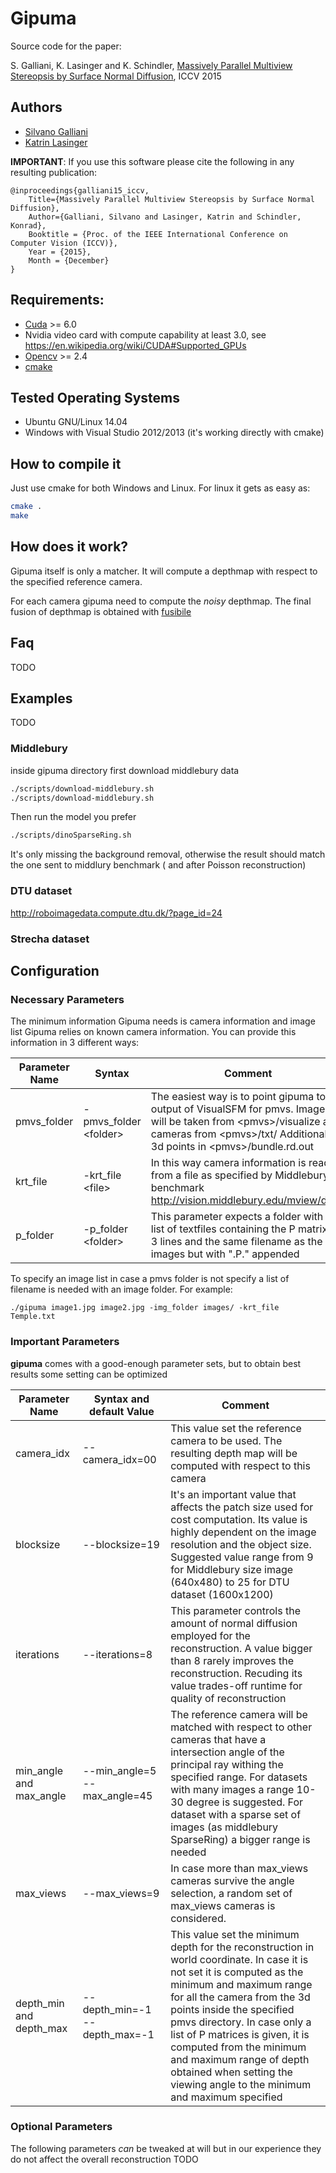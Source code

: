 # Gipuma


Source code for the paper:

S. Galliani, K. Lasinger and K. Schindler, [Massively Parallel Multiview Stereopsis by Surface Normal Diffusion](http://www.prs.igp.ethz.ch/content/dam/ethz/special-interest/baug/igp/photogrammetry-remote-sensing-dam/documents/pdf/galliani-lasinger-iccv15.pdf), ICCV 2015

## Authors
- [Silvano Galliani](silvano.galliani@geod.baug.ethz.ch)
- [Katrin Lasinger](katrin.lasinger@geod.baug.ethz.ch)


**IMPORTANT**: If you use this software please cite the following in any resulting publication:
```
@inproceedings{galliani15_iccv,
    Title={Massively Parallel Multiview Stereopsis by Surface Normal Diffusion},
    Author={Galliani, Silvano and Lasinger, Katrin and Schindler, Konrad},
    Booktitle = {Proc. of the IEEE International Conference on Computer Vision (ICCV)},
    Year = {2015},
    Month = {December}
}
```

## Requirements:
 - [Cuda](https://developer.nvidia.com/cuda-downloads) >= 6.0
 - Nvidia video card with compute capability at least 3.0, see https://en.wikipedia.org/wiki/CUDA#Supported_GPUs
 - [Opencv](http://opencv.org) >= 2.4
 - [cmake](http://cmake.org)
 
## Tested Operating Systems
 - Ubuntu GNU/Linux 14.04
 - Windows with Visual Studio 2012/2013 (it's working directly with cmake)

## How to compile it
Just use cmake for both Windows and Linux.
For linux it gets as easy as:
```bash
cmake .
make
```

## How does it work?
Gipuma itself is only a matcher. It will compute a depthmap with respect to the specified reference camera.

For each camera gipuma need to compute the _noisy_ depthmap. The final fusion of depthmap is obtained with [fusibile](https://github.com/kysucix/fusibile)

## Faq
 TODO
## Examples
 TODO
### Middlebury
 inside gipuma directory first download middlebury data
 ```bash
 ./scripts/download-middlebury.sh
 ./scripts/download-middlebury.sh
 ```
 Then run the model you prefer
 ```bash
 ./scripts/dinoSparseRing.sh
 ```
 It's only missing the background removal, otherwise the result should match
 the one sent to middlury benchmark ( and after Poisson reconstruction)


### DTU dataset
http://roboimagedata.compute.dtu.dk/?page_id=24
### Strecha dataset
## Configuration

### Necessary Parameters
The minimum information Gipuma needs is camera information and image list
Gipuma relies on known camera information. You can provide this information in 3 different ways:

| Parameter Name | Syntax | Comment |
| -------------- | --------------------------------- | --------------- |
| pmvs_folder | -pmvs_folder \<folder\> | The easiest way is to point gipuma to the output of VisualSFM for pmvs. Images will be taken from \<pmvs\>/visualize and cameras from \<pmvs\>/txt/ Additionally 3d points in \<pmvs\>/bundle.rd.out |
| krt_file | -krt_file \<file\> | In this way camera information is read from a file as specified by Middlebury benchmark http://vision.middlebury.edu/mview/data/ |
| p_folder | -p_folder \<folder\> | This parameter expects a folder with a list of textfiles containing the P matrix on 3 lines and the same filename as the images but with ".P." appended |

To specify an image list in case a pmvs folder is not specify a list of filename is needed with an image folder.
For example:
```
./gipuma image1.jpg image2.jpg -img_folder images/ -krt_file Temple.txt
```

### Important Parameters
 **gipuma** comes with a good-enough parameter sets, but to obtain best results some setting can be optimized


| Parameter Name | Syntax and default Value | Comment |
| -------------- | ------------------------ | --------------- |
| camera_idx | --camera_idx=00 | This value set the reference camera to be used. The resulting depth map will be computed with respect to this camera |
| blocksize | --blocksize=19 | It's an important value that affects the patch size used for cost computation. Its value is highly dependent on the image resolution and the object size. Suggested value range from 9 for Middlebury size image (640x480) to 25 for DTU dataset (1600x1200) |
| iterations | --iterations=8 | This parameter controls the amount of normal diffusion employed for the reconstruction. A value bigger than 8 rarely improves the reconstruction. Recuding its value trades-off runtime for quality of reconstruction |
| min_angle and max_angle | --min_angle=5 --max_angle=45 | The reference camera will be matched with respect to other cameras that have a intersection angle of the principal ray withing the specified range. For datasets with many images a range 10-30 degree is suggested. For dataset with a sparse set of images (as middlebury SparseRing) a bigger range is needed |
| max_views | --max_views=9 | In case more than max_views cameras survive the angle selection, a random set of max_views cameras is considered. |
| depth_min and depth_max | --depth_min=-1 --depth_max=-1 | This value set the minimum depth for the reconstruction in world coordinate. In case it is not set it is computed as the minimum and maximum range for all the camera from the 3d points inside the specified pmvs directory. In case only a list of P matrices is given, it is computed from the minimum and maximum range of depth obtained when setting the viewing angle to the minimum and maximum specified |

### Optional Parameters
 The following parameters _can_ be tweaked at will but in our experience they do not affect the overall reconstruction
 TODO
